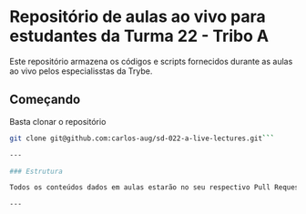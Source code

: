 # Repositório de aulas ao vivo para estudantes da Turma 22 - Tribo A

Este repositório armazena os códigos e scripts fornecidos durante as aulas ao vivo pelos especialisstas da Trybe.

## Começando

Basta clonar o repositório

```sh
git clone git@github.com:carlos-aug/sd-022-a-live-lectures.git```

---

### Estrutura

Todos os conteúdos dados em aulas estarão no seu respectivo Pull Request!

---
